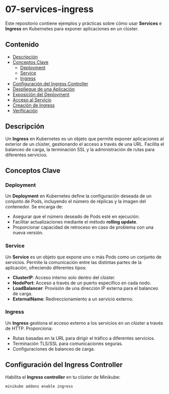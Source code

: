 # 07-services-ingress

Este repositorio contiene ejemplos y prácticas sobre cómo usar **Services** e **Ingress** en Kubernetes para exponer aplicaciones en un clúster. 

## Contenido

- [Descripción](#descripción)
- [Conceptos Clave](#conceptos-clave)
  - [Deployment](#deployment)
  - [Service](#service)
  - [Ingress](#ingress)
- [Configuración del Ingress Controller](#configuración-del-ingress-controller)
- [Despliegue de una Aplicación](#despliegue-de-una-aplicación)
- [Exposición del Deployment](#exposición-del-deployment)
- [Acceso al Servicio](#acceso-al-servicio)
- [Creación de Ingress](#creación-de-ingress)
- [Verificación](#verificación)

## Descripción

Un **Ingress** en Kubernetes es un objeto que permite exponer aplicaciones al exterior de un clúster, gestionando el acceso a través de una URL. Facilita el balanceo de carga, la terminación SSL y la administración de rutas para diferentes servicios.

## Conceptos Clave

### Deployment
Un **Deployment** en Kubernetes define la configuración deseada de un conjunto de Pods, incluyendo el número de réplicas y la imagen del contenedor. Se encarga de:

- Asegurar que el número deseado de Pods esté en ejecución.
- Facilitar actualizaciones mediante el método **rolling update**.
- Proporcionar capacidad de retroceso en caso de problema con una nueva versión.

### Service
Un **Service** es un objeto que expone uno o más Pods como un conjunto de servicios. Permite la comunicación entre las distintas partes de la aplicación, ofreciendo diferentes tipos:

- **ClusterIP**: Acceso interno solo dentro del clúster.
- **NodePort**: Acceso a través de un puerto específico en cada nodo.
- **LoadBalancer**: Provisión de una dirección IP externa para el balanceo de carga.
- **ExternalName**: Redireccionamiento a un servicio externo.

### Ingress
Un **Ingress** gestiona el acceso externo a los servicios en un clúster a través de HTTP. Proporciona:

- Rutas basadas en la URL para dirigir el tráfico a diferentes servicios.
- Terminación TLS/SSL para comunicaciones seguras.
- Configuraciones de balanceo de carga.

## Configuración del Ingress Controller

Habilita el **Ingress controller** en tu clúster de Minikube:

```bash  
minikube addons enable ingress  